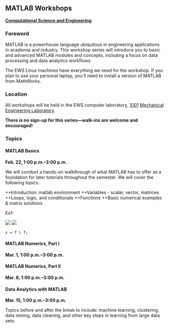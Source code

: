 ## MATLAB Workshops
**[Computational Science and Engineering](http://cse.illinois.edu/)**

### Foreword

MATLAB is a powerhouse language ubiquitous in engineering applications in academia and industry.  This workshop series will introduce you to basic and advanced MATLAB modules and concepts, including a focus on data processing and data analytics workflows.

The EWS Linux machines have everything we need for the workshop.  If you plan to use your personal laptop, you'll need to install a version of MATLAB from MathWorks.


### Location

All workshops will be held in the EWS computer laboratory, [1001](http://ada.fs.illinois.edu/0029Plan1.html) [Mechanical Engineering Laboratory](http://ada.fs.illinois.edu/0029.html).

**There is no sign-up for this series—walk-ins are welcome and encouraged!**


### Topics

#### MATLAB Basics

**Feb. 22, 1:00 p.m.–3:00 p.m.**

We will conduct a hands-on walkthrough of what MATLAB has to offer as a foundation for later tutorials throughout the semester. We will cover the following topics:

++Introduction: matlab environment
++Variables - scalar, vector, matrices
++Loops, logic, and conditionals
++Functions
++Basic numerical examples & matrix solutions


Ex1:

![](https://raw.github.com/uiuc-cse/matlab-fa13/master/lessons/truss.png)
![](https://raw.githubusercontent.com/uiuc-cse/matlab-fa14/gh-pages/lessons/img/truss-matrix.png)

    x = T \ f;

#### MATLAB Numerics, Part I

**Mar. 1, 1:00 p.m.–3:00 p.m.**

#### MATLAB Numerics, Part II

**Mar. 8, 1:00 p.m.–3:00 p.m.**

#### Data Analytics with MATLAB

**Mar. 15, 1:00 p.m.–3:00 p.m.**

Topics before and after the break to include:  machine learning, clustering, data mining, data cleaning, and other key steps in learning from large data sets.
